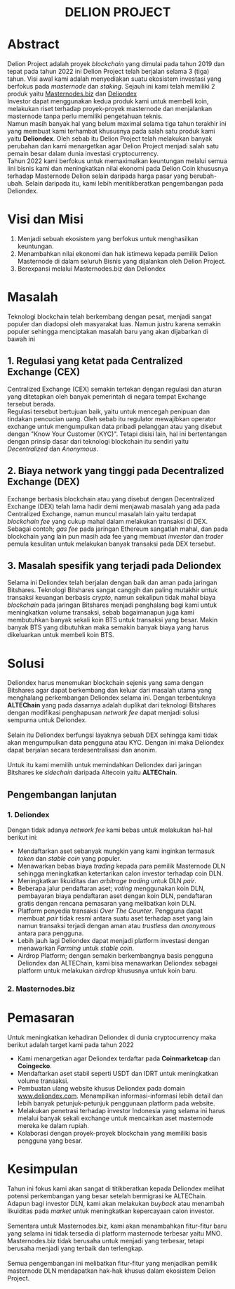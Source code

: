 <h1 align="center">
  DELION PROJECT
</h1>

# Abstract
<p>
	Delion Project adalah proyek <i>blockchain</i> yang dimulai pada tahun 2019 dan tepat pada tahun 2022 ini Delion Project telah berjalan selama 3 (tiga) tahun. Visi awal kami adalah menyediakan suatu ekosistem investasi yang berfokus pada <i>masternode</i> dan <i>staking</i>. Sejauh ini kami telah memiliki 2 produk yaitu <a href="https://masternodes.biz" target="_blank">Masternodes.biz</a> dan <a href="https://dex.delion.online" target="_blank">Deliondex</a>
	<br />
	Investor dapat menggunakan kedua produk kami untuk membeli koin, melakukan riset terhadap proyek-proyek masternode dan menjalankan masternode tanpa perlu memiliki pengetahuan teknis.
	<br />
	Namun masih banyak hal yang belum maximal selama tiga tahun terakhir ini yang membuat kami terhambat khususnya pada salah satu produk kami yaitu <b>Deliondex</b>. Oleh sebab itu Delion Project telah melakukan banyak perubahan dan kami menargetkan agar Delion Project menjadi salah satu pemain besar dalam dunia investasi cryptocurrency.
	<br />
	Tahun 2022 kami berfokus untuk memaximalkan keuntungan melalui semua lini bisnis kami dan meningkatkan nilai ekonomi pada Delion Coin khususnya terhadap Masternode Delion selain daripada harga pasar yang berubah-ubah. Selain daripada itu, kami lebih menitikberatkan pengembangan pada Deliondex.
</p>

# Visi dan Misi
1. Menjadi sebuah ekosistem yang berfokus untuk menghasilkan keuntungan.
2. Menambahkan nilai ekonomi dan hak istimewa kepada pemilik Delion Masternode di dalam seluruh Bisnis yang dijalankan oleh Delion Project.
3. Berexpansi melalui Masternodes.biz dan Deliondex

# Masalah
Teknologi blockchain telah berkembang dengan pesat, menjadi sangat populer dan diadopsi oleh masyarakat luas. Namun justru karena semakin populer sehingga menciptakan masalah baru yang akan dijabarkan di bawah ini
## 1. Regulasi yang ketat pada Centralized Exchange (CEX)
Centralized Exchange (CEX) semakin tertekan dengan regulasi dan aturan yang ditetapkan oleh banyak pemerintah di negara tempat Exchange tersebut berada.
<br />
Regulasi tersebut bertujuan baik, yaitu untuk mencegah penipuan dan tindakan pencucian uang. Oleh sebab itu regulator mewajibkan operator exchange untuk mengumpulkan data pribadi pelanggan atau yang disebut dengan "Know Your Customer (KYC)". Tetapi disisi lain, hal ini bertentangan dengan prinsip dasar dari teknologi blockchain itu sendiri yaitu <i>Decentralized</i> dan <i>Anonymous</i>.
## 2. Biaya network yang tinggi pada Decentralized Exchange (DEX)
Exchange berbasis blockchain atau yang disebut dengan Decentralized Exchange (DEX) telah lama hadir demi menjawab masalah yang ada pada Centralized Exchange, namun muncul masalah lain yaitu terdapat <i>blockchain fee</i> yang cukup mahal dalam melakukan transaksi di DEX. Sebagai contoh; <i>gas fee</i> pada jaringan Ethereum sangatlah mahal, dan pada blockchain yang lain pun masih ada fee yang membuat <i>investor</i> dan <i>trader</i> pemula kesulitan untuk melakukan banyak transaksi pada DEX tersebut.
## 3. Masalah spesifik yang terjadi pada Deliondex
Selama ini Deliondex telah berjalan dengan baik dan aman pada jaringan Bitshares. Teknologi Bitshares sangat canggih dan paling mutakhir untuk transaksi keuangan berbasis <i>crypto</i>, namun sekalipun tidak mahal biaya <i>blockchain</i> pada jaringan Bitshares menjadi penghalang bagi kami untuk meningkatkan volume transaksi, sebab bagaimanapun juga kami membutuhkan banyak sekali koin BTS untuk transaksi yang besar. Makin banyak BTS yang dibutuhkan maka semakin banyak biaya yang harus dikeluarkan untuk membeli koin BTS.

# Solusi
Deliondex harus menemukan blockchain sejenis yang sama dengan Bitshares agar dapat berkembang dan keluar dari masalah utama yang menghalang perkembangan Deliondex selama ini. Dengan terbentuknya <b>ALTEChain</b> yang pada dasarnya adalah duplikat dari teknologi Bitshares dengan modifikasi penghapusan <i>network fee</i> dapat menjadi solusi sempurna untuk Deliondex.
<br /><br />
Selain itu Deliondex berfungsi layaknya sebuah DEX sehingga kami tidak akan mengumpulkan data pengguna atau KYC. Dengan ini maka Deliondex dapat berjalan secara terdesentralisasi dan anonim.
<br /><br />
Untuk itu kami memilih untuk memindahkan Deliondex dari jaringan Bitshares ke <i>sidechain</i> daripada Altecoin yaitu <b>ALTEChain</b>.

## Pengembangan lanjutan
### 1. Deliondex
Dengan tidak adanya <i>network fee</i> kami bebas untuk melakukan hal-hal berikut ini:
- Mendaftarkan aset sebanyak mungkin yang kami inginkan termasuk <i>token</i> dan <i>stable coin</i> yang populer.
- Menawarkan bebas biaya <i>trading</i> kepada para pemilik Masternode DLN sehingga meningkatkan ketertarikan calon investor terhadap coin DLN.
- Meningkatkan likuiditas dan <i>arbitrage trading</i> untuk DLN <i>pair</i>.
- Beberapa jalur pendaftaran aset; <i>voting</i> menggunakan koin DLN, pembayaran biaya pendaftaran aset dengan koin DLN, pendaftaran gratis dengan rencana pemasaran yang melibatkan koin DLN.
- Platform penyedia transaksi <i>Over The Counter</i>. Pengguna dapat membuat <i>pair</i> tidak resmi antara suatu aset terhadap aset yang lain namun transaksi terjadi dengan aman atau <i>trustless</i> dan <i>anonymous</i> antara para pengguna.
- Lebih jauh lagi Deliondex dapat menjadi platform investasi dengan menawarkan <i>Farming</i> untuk <i>stable coin</i>.
- Airdrop Platform; dengan semakin berkembangnya basis pengguna Deliondex dan ALTEChain, kami bisa menawarkan Deliondex sebagai platform untuk melakukan <i>airdrop</i> khususnya untuk koin baru.

### 2. Masternodes.biz


# Pemasaran
Untuk meningkatkan kehadiran Deliondex di dunia cryptocurrency maka berikut adalah target kami pada tahun 2022
- Kami menargetkan agar Deliondex terdaftar pada <b>Coinmarketcap</b> dan <b>Coingecko</b>.
- Mendaftarkan aset stabil seperti USDT dan IDRT untuk meningkatkan volume transaksi.
- Pembuatan ulang website khusus Deliondex pada domain www.deliondex.com. Menampilkan informasi-informasi lebih detail dan lebih banyak petunjuk-petunjuk penggunaan platform pada website.
- Melakukan penetrasi terhadap investor Indonesia yang selama ini harus melalui banyak sekali exchange untuk mencairkan aset masternode mereka ke dalam rupiah.
- Kolaborasi dengan proyek-proyek blockchain yang memiliki basis pengguna yang besar.

# Kesimpulan
Tahun ini fokus kami akan sangat di titikberatkan kepada Deliondex melihat potensi perkembangan yang besar setelah bermigrasi ke ALTEChain. Adapun bagi investor DLN, kami akan melakukan <i>buyback</i> atau menambah likuiditas pada <i>market</i> untuk meningkatkan kepercayaan calon investor.
<br /><br />
Sementara untuk Masternodes.biz, kami akan menambahkan fitur-fitur baru yang selama ini tidak tersedia di platform masternode terbesar yaitu MNO. Masternodes.biz tidak berusaha untuk menjadi yang terbesar, tetapi berusaha menjadi yang terbaik dan terlengkap.
<br /><br />
Semua pengembangan ini melibatkan fitur-fitur yang menjadikan pemilik masternode DLN mendapatkan hak-hak khusus dalam ekosistem Delion Project.